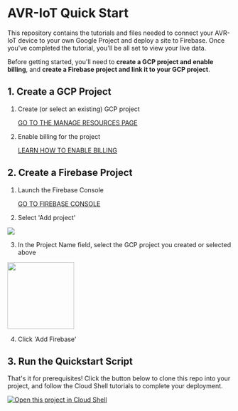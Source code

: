 # AVR-IoT Quick Start

This repository contains the tutorials and files needed to connect your AVR-IoT device to your own Google Project and deploy a site to Firebase. Once you've completed the tutorial, you'll be all set to view your live data.

Before getting started, you'll need to **create a GCP project and enable billing**, and **create a Firebase project and link it to your GCP project**.

## 1. Create a GCP Project

1. Create (or select an existing) GCP project

    [GO TO THE MANAGE RESOURCES PAGE](https://console.cloud.google.com/cloud-resource-manager)

2. Enable billing for the project

    [LEARN HOW TO ENABLE BILLING](https://cloud.google.com/billing/docs/how-to/modify-project)

## 2. Create a Firebase Project

1. Launch the Firebase Console

    [GO TO FIREBASE CONSOLE](https://console.firebase.google.com/u/0/)

2. Select 'Add project'

<img src="https://storage.googleapis.com/avr-iot-media/fb-add.png" heigh="150">

3. In the Project Name field, select the GCP project you created or selected above

<img src="https://storage.googleapis.com/avr-iot-media/fb-connect.png" height="150">

4. Click 'Add Firebase'

## 3. Run the Quickstart Script

That's it for prerequisites! Click the button below to clone this repo into your project, and follow the Cloud Shell tutorials to complete your deployment. 

[![Open this project in Cloud Shell](https://gstatic.com/cloudssh/images/open-btn.png)](https://console.cloud.google.com/cloudshell/open?git_repo=https://github.com/<acct>/<repo>&tutorial=tutorial.md)
